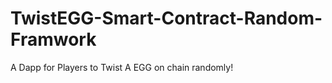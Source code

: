 # TwistEGG-Smart-Contract-Random-Framwork
A Dapp for Players to Twist A EGG on chain randomly!
  
        
